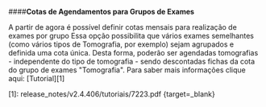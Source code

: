 ####**Cotas de Agendamentos para Grupos de Exames**

A partir de agora é possível definir cotas mensais para realização de exames por grupo
Essa opção possibilita que vários exames semelhantes (como vários tipos de Tomografia, por exemplo) sejam agrupados e definida uma cota única. Desta forma, poderão ser agendadas tomografias - independente do tipo de tomografia - sendo descontadas fichas da cota do grupo de exames "Tomografia".
Para saber mais informações clique aqui: [Tutorial][1]

[1]: release_notes/v2.4.406/tutoriais/7223.pdf {target=_blank}
